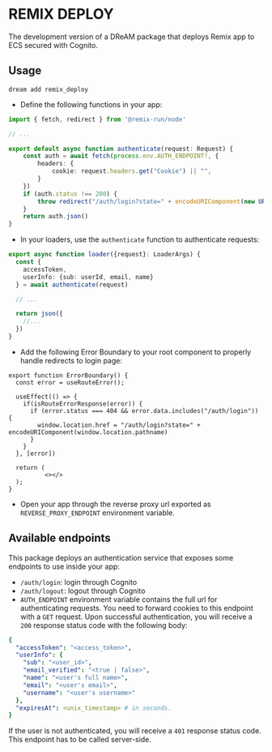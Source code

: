 # REMIX DEPLOY

The development version of a DReAM package that deploys Remix app to ECS secured with Cognito.

## Usage

```shell
dream add remix_deploy
```

- Define the following functions in your app:

```ts
import { fetch, redirect } from '@remix-run/node'

// ...

export default async function authenticate(request: Request) {
    const auth = await fetch(process.env.AUTH_ENDPOINT!, {
        headers: {
            cookie: request.headers.get("Cookie") || "",
        }
    })
    if (auth.status !== 200) {
        throw redirect("/auth/login?state=" + encodeURIComponent(new URL(request.url).pathname))
    }
    return auth.json()
}
```

- In your loaders, use the `authenticate` function to authenticate requests:

```ts
export async function loader({request}: LoaderArgs) {
  const {
    accessToken,
    userInfo: {sub: userId, email, name}
  } = await authenticate(request)

  // ...

  return json({
    //...
  })
}
```

- Add the following Error Boundary to your root component to properly handle redirects to login page:

```tsx
export function ErrorBoundary() {
  const error = useRouteError();

  useEffect(() => {
    if(isRouteErrorResponse(error)) {
      if (error.status === 404 && error.data.includes("/auth/login")) {
        window.location.href = "/auth/login?state=" + encodeURIComponent(window.location.pathname)
      }
    }
  }, [error])

  return (
          <></>
  );
}
```

- Open your app through the reverse proxy url exported as `REVERSE_PROXY_ENDPOINT` environment variable.


## Available endpoints

This package deploys an authentication service that exposes some endpoints to
use inside your app:

- `/auth/login`: login through Cognito
- `/auth/logout`: logout through Cognito
- `AUTH_ENDPOINT` environment variable contains the full url for
  authenticating requests. You need to forward cookies to this endpoint with
  a `GET` request. Upon successful authentication, you will receive a `200`
  response status code with the following body:

```yaml
{
  "accessToken": "<access_token>",
  "userInfo": {
    "sub": "<user_id>",
    "email_verified": "<true | false>",
    "name": "<user's full name>",
    "email": "<user's email>",
    "username": "<user's username>"
  },
  "expiresAt": <unix_timestamp> # in seconds.
}
```

If the user is not authenticated, you will receive a `401` response status code.
This endpoint has to be called server-side.
